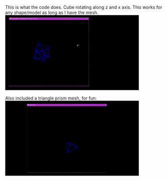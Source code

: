 This is what the code does. Cube rotating along z and x axis. This works for any shape/model as long as I have the mesh.
![Project Demo](cube.gif)

Also included a triangle prism mesh, for fun:
![Project Demo](prisma_tri.gif)
